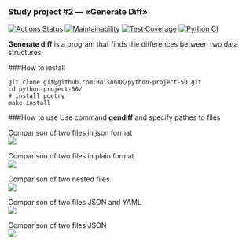 ### Study project #2 — «Generate Diff»
[![Actions Status](https://github.com/Boison88/python-project-50/workflows/hexlet-check/badge.svg)](https://github.com/Boison88/python-project-50/actions)
[![Maintainability](https://api.codeclimate.com/v1/badges/f3a5c2d5285b2e03bc99/maintainability)](https://codeclimate.com/github/Boison88/python-project-50/maintainability)
[![Test Coverage](https://api.codeclimate.com/v1/badges/f3a5c2d5285b2e03bc99/test_coverage)](https://codeclimate.com/github/Boison88/python-project-50/test_coverage)
[![Python CI](https://github.com/Boison88/python-project-50/actions/workflows/pyci.yml/badge.svg)](https://github.com/Boison88/python-project-50/actions/workflows/pyci.yml)


**Generate diff** is a program that finds the differences between two data structures.  

###How to install
```
git clone git@github.com:Boison88/python-project-50.git
cd python-project-50/
# install poetry
make install
```

###How to use
Use command **gendiff** and specify pathes to files

Comparison of two files in json format  
<a href="https://asciinema.org/a/563084" target="_blank"><img src="https://asciinema.org/a/563084.svg" /></a>


Comparison of two files in plain format  
<a href="https://asciinema.org/a/562814" target="_blank"><img src="https://asciinema.org/a/562814.svg" /></a>


Comparison of two nested files  
<a href="https://asciinema.org/a/562775" target="_blank"><img src="https://asciinema.org/a/562775.svg" /></a>


Comparison of two files JSON and YAML  
<a href="https://asciinema.org/a/560387" target="_blank"><img src="https://asciinema.org/a/560387.svg" /></a>


Comparison of two files JSON  
<a href="https://asciinema.org/a/556873" target="_blank"><img src="https://asciinema.org/a/556873.svg" /></a>

